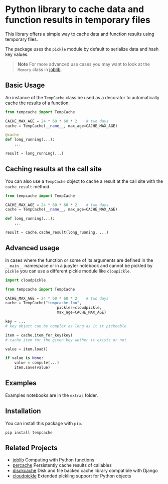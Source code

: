 # Python library to cache data and function results in temporary files

This library offers a simple way to
cache data and function results using temporary files.

The package uses the `pickle` module by default
to serialize data and hash key values.


> **Note**
For more advanced use cases you may want to look at the `Memory` class
in [joblib](https://github.com/joblib/joblib).


## Basic Usage

An instance of the `TempCache` class be used as a decorator
to automatically cache the results of a function.

```python
from tempcache import TempCache

CACHE_MAX_AGE = 24 * 60 * 60 * 2    # two days
cache = TempCache(__name__, max_age=CACHE_MAX_AGE)

@cache
def long_running(...):
    ...

result = long_running(...)
```

## Caching results at the call site

You can also use a `TempCache` object to cache a result
at the call site with the `cache_result` method. 

```python
from tempcache import TempCache

CACHE_MAX_AGE = 24 * 60 * 60 * 2    # two days
cache = TempCache(__name__, max_age=CACHE_MAX_AGE)

def long_running(...):
    ...

result = cache.cache_result(long_running, ...)
```

## Advanced usage

In cases where the function or some of its arguments
are defined in the `__main__` namespace or in a jupyter notebook
and cannot be pickled by `pickle` you can use a different pickle module
like `cloupickle`.


```python
import cloudpickle

from tempcache import TempCache

CACHE_MAX_AGE = 24 * 60 * 60 * 2    # two days
cache = TempCache("tempcache-foo",
                       pickler=cloudpickle,
                       max_age=CACHE_MAX_AGE)

key = ...
# key object can be complex as long as it it pickeable

item = cache.item_for_key(key)
# cache item for the given key wether it exists or not

value = item.load()

if value is None:
    value = compute(...)
    item.save(value)

```


## Examples

Examples notebooks are in the `extras` folder.

## Installation

You can install this package with `pip`.

```console
pip install tempcache
```

## Related Projects

- [joblib](https://github.com/joblib/joblib)
Computing with Python functions
- [percache](https://pypi.org/project/percache/)
Persistently cache results of callables
- [disckcache](https://pypi.org/project/diskcache/)
Disk and file backed cache library compatible with Django
- [cloudpickle](https://github.com/cloudpipe/cloudpickle)
Extended pickling support for Python objects
